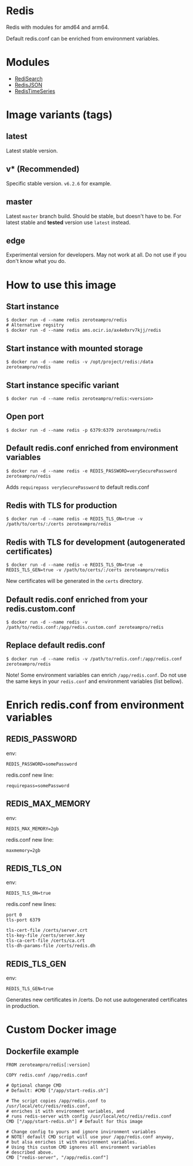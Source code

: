 # Redis
Redis with modules for amd64 and arm64.

Default redis.conf can be enriched from environment variables.


# Modules

- [RediSearch](https://github.com/RediSearch/RediSearch)
- [RedisJSON](https://github.com/RedisJSON/RedisJSON)
- [RedisTimeSeries](https://github.com/RedisTimeSeries/RedisTimeSeries)


# Image variants (tags)
## latest
Latest stable version.

## v* (Recommended)
Specific stable version. `v6.2.6` for example.

## master
Latest `master` branch build. Should be stable, but doesn't have to be.
For latest stable and **tested** version use `latest` instead.

## edge
Experimental version for developers. May not work at all.
Do not use if you don't know what you do.


# How to use this image

## Start instance
```
$ docker run -d --name redis zeroteampro/redis
# Alternative regsitry
$ docker run -d --name redis ams.ocir.io/ax4e0xrv7kjj/redis
```

## Start instance with mounted storage
```
$ docker run -d --name redis -v /opt/project/redis:/data zeroteampro/redis
```

## Start instance specific variant
```
$ docker run -d --name redis zeroteampro/redis:<version>
```

## Open port
```
$ docker run -d --name redis -p 6379:6379 zeroteampro/redis
```

## Default redis.conf enriched from environment variables
```
$ docker run -d --name redis -e REDIS_PASSWORD=verySecurePassword zeroteampro/redis
```

Adds `requirepass verySecurePassword` to default redis.conf

## Redis with TLS for production
```
$ docker run -d --name redis -e REDIS_TLS_ON=true -v /path/to/certs/:/certs zeroteampro/redis
```

## Redis with TLS for development (autogenerated certificates)
```
$ docker run -d --name redis -e REDIS_TLS_ON=true -e REDIS_TLS_GEN=true -v /path/to/certs/:/certs zeroteampro/redis
```
New certificates will be generated in the `certs` directory.

## Default redis.conf enriched from your redis.custom.conf 
```
$ docker run -d --name redis -v /path/to/redis.conf:/app/redis.custom.conf zeroteampro/redis
```

## Replace default redis.conf
```
$ docker run -d --name redis -v /path/to/redis.conf:/app/redis.conf zeroteampro/redis
```

Note! Some environment variables can enrich `/app/redis.conf`. Do not use the same keys in your `redis.conf`
and environment variables (list bellow).


# Enrich redis.conf from environment variables

## REDIS_PASSWORD
env:
```
REDIS_PASSWORD=somePassword
```
redis.conf new line:
```
requirepass=somePassword
```

## REDIS_MAX_MEMORY
env:
```
REDIS_MAX_MEMORY=2gb
```
redis.conf new line:
```
maxmemory=2gb
```

## REDIS_TLS_ON
env:
```
REDIS_TLS_ON=true
```
redis.conf new lines:
```
port 0
tls-port 6379

tls-cert-file /certs/server.crt
tls-key-file /certs/server.key
tls-ca-cert-file /certs/ca.crt
tls-dh-params-file /certs/redis.dh
```

## REDIS_TLS_GEN
env:
```
REDIS_TLS_GEN=true
```
Generates new certificates in /certs. Do not use autogenerated certificates in production.


# Custom Docker image

## Dockerfile example
```
FROM zeroteampro/redis[:version]

COPY redis.conf /app/redis.conf

# Optional change CMD
# Default: #CMD ["/app/start-redis.sh"]

# The script copies /app/redis.conf to /usr/local/etc/redis/redis.conf,
# enriches it with environment variables, and
# runs redis-server with config /usr/local/etc/redis/redis.conf
CMD ["/app/start-redis.sh"] # Default for this image

# Change config to yours and ignore invironment variables 
# NOTE! default CMD script will use your /app/redis.conf anyway,
# but alsa enriches it with environment variables.
# Using this custom CMD ignores all environment variables
# described above.
CMD ["redis-server", "/app/redis.conf"]
```
